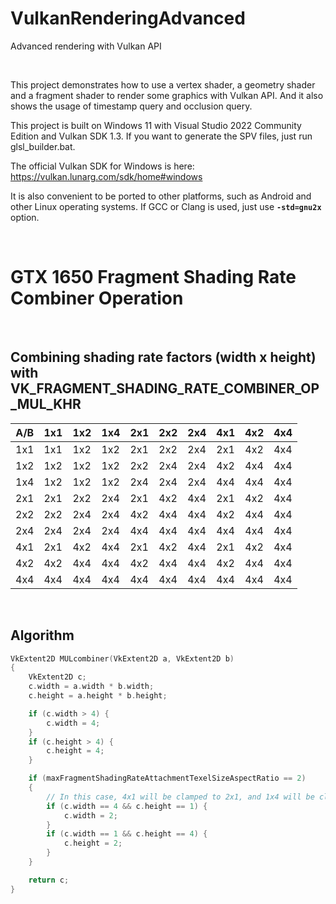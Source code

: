 # VulkanRenderingAdvanced
Advanced rendering with Vulkan API

<br />

This project demonstrates how to use a vertex shader, a geometry shader and a fragment shader to render some graphics with Vulkan API. And it also shows the usage of timestamp query and occlusion query.

This project is built on Windows 11 with Visual Studio 2022 Community Edition and Vulkan SDK 1.3. If you want to generate the SPV files, just run glsl_builder.bat.

The official Vulkan SDK for Windows is here: https://vulkan.lunarg.com/sdk/home#windows

It is also convenient to be ported to other platforms, such as Android and other Linux operating systems. If GCC or Clang is used, just use **`-std=gnu2x`** option.

<br />

# GTX 1650 Fragment Shading Rate Combiner Operation

<br />

## Combining shading rate factors (width x height) with VK_FRAGMENT_SHADING_RATE_COMBINER_OP_MUL_KHR

A/B |	1x1 |	1x2 | 1x4 |	2x1 |	2x2 |	2x4 | 4x1 |	4x2 |	4x4
---- | ---- | ---- | ---- | ---- | ---- | ---- | ---- | ---- | ----
1x1 | 1x1 | 1x2 | 1x2 | 2x1 | 2x2 | 2x4 | 2x1 | 4x2 | 4x4
1x2 | 1x2 | 1x2 | 1x2 | 2x2 | 2x4 | 2x4 | 4x2 | 4x4 | 4x4
1x4 | 1x2 | 1x2 | 1x2 | 2x4 | 2x4 | 2x4 | 4x4 | 4x4 | 4x4
2x1 | 2x1 | 2x2 | 2x4 | 2x1 | 4x2 | 4x4 | 2x1 | 4x2 | 4x4
2x2 | 2x2 | 2x4 | 2x4 | 4x2 | 4x4 | 4x4 | 4x2 | 4x4 | 4x4
2x4 | 2x4 | 2x4 | 2x4 | 4x4 | 4x4 | 4x4 | 4x4 | 4x4 | 4x4
4x1 | 2x1 | 4x2 | 4x4 | 2x1 | 4x2 | 4x4 | 2x1 | 4x2 | 4x4
4x2 | 4x2 | 4x4 | 4x4 | 4x2 | 4x4 | 4x4 | 4x2 | 4x4 | 4x4
4x4 | 4x4 | 4x4 | 4x4 | 4x4 | 4x4 | 4x4 | 4x4 | 4x4 | 4x4

<br />

## Algorithm

```cpp
VkExtent2D MULcombiner(VkExtent2D a, VkExtent2D b)
{
    VkExtent2D c;
    c.width = a.width * b.width;
    c.height = a.height * b.height;

    if (c.width > 4) {
        c.width = 4;
    }
    if (c.height > 4) {
        c.height = 4;
    }

    if (maxFragmentShadingRateAttachmentTexelSizeAspectRatio == 2)
    {
        // In this case, 4x1 will be clamped to 2x1, and 1x4 will be clamped to 1x2
        if (c.width == 4 && c.height == 1) {
            c.width = 2;
        }
        if (c.width == 1 && c.height == 4) {
            c.height = 2;
        }
    }

    return c;
}
```

